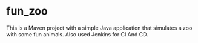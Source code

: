 # fun_zoo
This is a Maven project with a simple Java application that simulates a zoo with some fun animals. Also used Jenkins for CI And CD.
